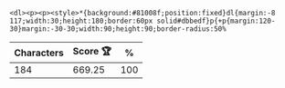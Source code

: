 `<dl><p><p><style>*{background:#81008f;position:fixed}dl{margin:-8 117;width:30;height:180;border:60px solid#dbbedf}p{+p{margin:120-30}margin:-30-30;width:90;height:90;border-radius:50%`

| Characters | Score 🏆 | %   |
| ---------- | -------- | --- |
| 184        | 669.25   | 100 |
